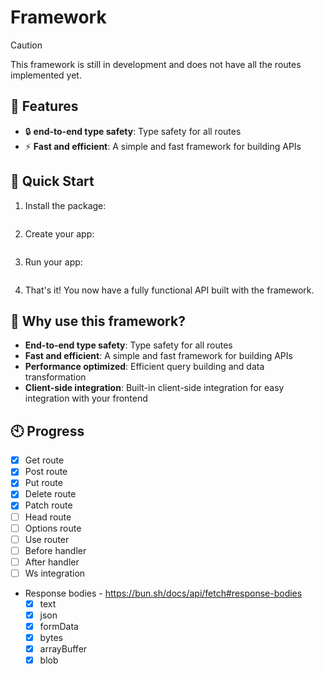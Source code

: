 # Framework

> [!CAUTION]
> This framework is still in development and does not have all the routes implemented yet.

## 🌟 Features

- 🔒 **end-to-end type safety**: Type safety for all routes
- ⚡ **Fast and efficient**: A simple and fast framework for building APIs

## 🚀 Quick Start

1. Install the package:

```bash

```

2. Create your app:

```typescript

```

3. Run your app:

```bash

```

4. That's it! You now have a fully functional API built with the framework.

## 🌟 Why use this framework?

- **End-to-end type safety**: Type safety for all routes
- **Fast and efficient**: A simple and fast framework for building APIs
- **Performance optimized**: Efficient query building and data transformation
- **Client-side integration**: Built-in client-side integration for easy integration with your frontend

## 🕙 Progress

- [x] Get route
- [x] Post route
- [X] Put route
- [X] Delete route
- [X] Patch route
- [ ] Head route
- [ ] Options route
- [ ] Use router
- [ ] Before handler
- [ ] After handler
- [ ] Ws integration
- Response bodies - https://bun.sh/docs/api/fetch#response-bodies
    - [x] text
    - [x] json
    - [x] formData
    - [x] bytes
    - [x] arrayBuffer
    - [x] blob
